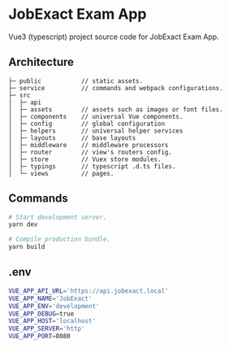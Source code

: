 # JobExact Exam App

Vue3 (typescript) project source code for JobExact Exam App.

## Architecture

```text
├─ public           // static assets.
├─ service          // commands and webpack configurations.
├─ src
|  ├─ api
│  ├─ assets        // assets such as images or font files.
│  ├─ components    // universal Vue components.
│  ├─ config        // global configuration
│  ├─ helpers       // universal helper services
│  ├─ layouts       // base layouts
│  ├─ middleware    // middleware processors
│  ├─ router        // view's routers config.
│  ├─ store         // Vuex store modules.
│  ├─ typings       // typescript .d.ts files.
│  └─ views         // pages.
```

## Commands

```bash
# Start development server.
yarn dev

# Compile production bundle.
yarn build
```

## .env

```bash
VUE_APP_API_URL='https://api.jobexact.local'
VUE_APP_NAME='JobExact'
VUE_APP_ENV='development'
VUE_APP_DEBUG=true
VUE_APP_HOST='localhost'
VUE_APP_SERVER='http'
VUE_APP_PORT=8080
```